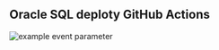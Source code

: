 ## Oracle SQL deploty GitHub Actions
![example event parameter](https://github.com/github/docs/actions/workflows/validate-oracle-pull-request.yml/badge.svg?event=pull_request)
